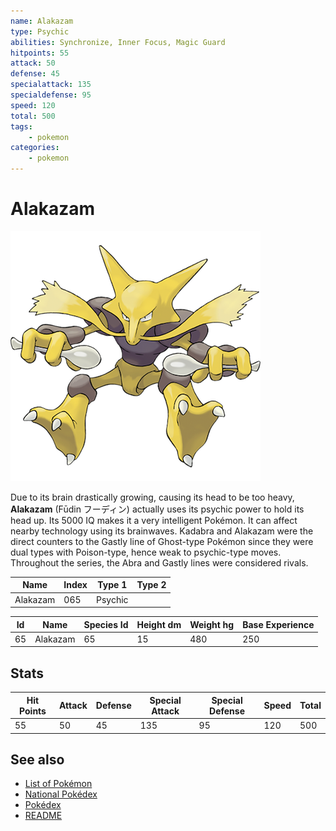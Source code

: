 ```yaml
---
name: Alakazam
type: Psychic
abilities: Synchronize, Inner Focus, Magic Guard
hitpoints: 55
attack: 50
defense: 45
specialattack: 135
specialdefense: 95
speed: 120
total: 500
tags:
    - pokemon
categories:
    - pokemon
---
```


# Alakazam


![Alakazam](images/065.png)

Due to its brain drastically growing, causing its head to be too heavy, **Alakazam** (F&#x016b;din &#x30d5;&#x30fc;&#x30c7;&#x30a3;&#x30f3;) actually uses its psychic power to hold its head up. Its 5000 IQ makes it a very intelligent Pok&#x00e9;mon. It can affect nearby technology using its brainwaves. Kadabra and Alakazam were the direct counters to the Gastly line of Ghost-type Pok&#x00e9;mon since they were dual types with Poison-type, hence weak to psychic-type moves. Throughout the series, the Abra and Gastly lines were considered rivals.

| **Name** | **Index** | **Type 1** | **Type 2** |
|----|----|----|----|
| Alakazam | 065 | Psychic  |  |

| **Id** | **Name** | **Species Id** | **Height dm** | **Weight hg** | **Base Experience** |
|--------|----------|----------------|------------|------------|---------------------|
| 65 | Alakazam | 65 | 15 | 480 | 250 |



## Stats

| **Hit Points** | **Attack** | **Defense** | **Special Attack** | **Special Defense** | **Speed** | **Total** |
|----------------|------------|-------------|--------------------|---------------------|-----------|-----------|
| 55 | 50 | 45 | 135 | 95 | 120 | 500 |

## See also

- [List of Pokémon](../pokemon.md)
- [National Pokédex](../national_pokedex.md)
- [Pokédex](../pokedex.md)
- [README](../README.md)
